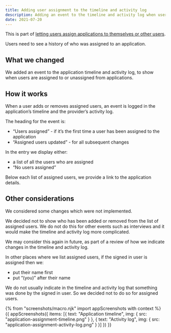 ```yaml
---
title: Adding user assignment to the timeline and activity log
description: Adding an event to the timeline and activity log when users are assigned to or unassigned from an application
date: 2021-07-20
---
```


This is part of [letting users assign applications to themselves or other users](/manage-teacher-training-applications/assigning-applications-to-users/).

Users need to see a history of who was assigned to an application.

## What we changed

We added an event to the application timeline and activity log, to show when users are assigned to or unassigned from applications.

## How it works

When a user adds or removes assigned users, an event is logged in the application’s timeline and the provider’s activity log.

The heading for the event is:

- “Users assigned” - if it’s the first time a user has been assigned to the application
- “Assigned users updated” - for all subsequent changes

In the entry we display either:

- a list of all the users who are assigned
- “No users assigned”

Below each list of assigned users, we provide a link to the application details.

## Other considerations

We considered some changes which were not implemented.

We decided not to show who has been added or removed from the list of assigned users. We do not do this for other events such as interviews and it would make the timeline and activity log more complicated.

We may consider this again in future, as part of a review of how we indicate changes in the timeline and activity log.

In other places where we list assigned users, if the signed in user is assigned then we:

- put their name first
- put “(you)” after their name

We do not usually indicate in the timeline and activity log that something was done by the signed in user. So we decided not to do so for assigned users.

{% from "screenshots/macro.njk" import appScreenshots with context %}
{{ appScreenshots({
  items: [{
    text: "Application timeline",
    img: {
      src: "application-assignment-timeline.png"
    }
  }, {
    text: "Activity log",
    img: {
      src: "application-assignment-activity-log.png"
    }
  }]
}) }}
